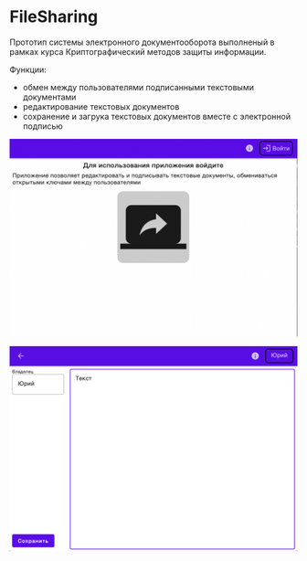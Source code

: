 # FileSharing

Прототип системы электронного документооборота выполненый в рамках курса Криптографический методов защиты информации.

Функции:

* обмен между пользователями подписанными текстовыми документами
* редактирование текстовых документов
* сохранение и загрука текстовых документов вместе с электронной подписью

![](img/1.png)

![](img/2.png)